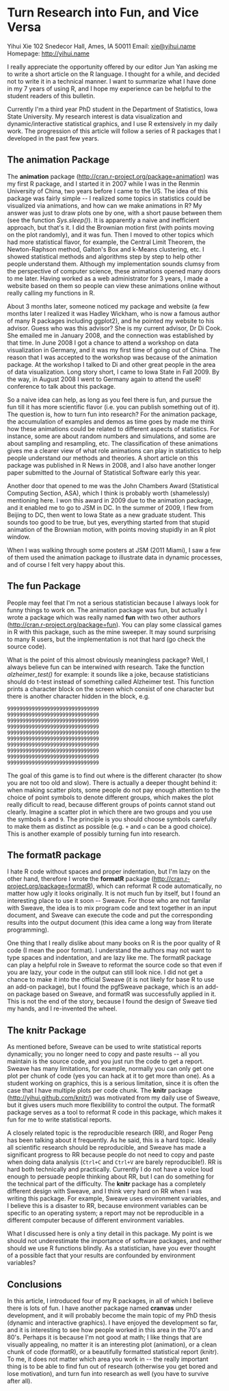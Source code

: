 # Turn Research into Fun, and Vice Versa

Yihui Xie
102 Snedecor Hall, Ames, IA 50011
Email: xie@yihui.name Homepage: http://yihui.name

I really appreciate the opportunity offered by our editor Jun Yan asking me to write a short article on the R language. I thought for a while, and decided not to write it in a technical manner. I want to summarize what I have done in my 7 years of using R, and I hope my experience can be helpful to the student readers of this bulletin.

Currently I'm a third year PhD student in the Department of Statistics, Iowa State University. My research interest is data visualization and dynamic/interactive statistical graphics, and I use R extensively in my daily work. The progression of this article will follow a series of R packages that I developed in the past few years.

## The animation Package

The **animation** package (http://cran.r-project.org/package=animation) was my first R package, and I started it in 2007 while I was in the Renmin University of China, two years before I came to the US. The idea of this package was fairly simple -- I realized some topics in statistics could be visualized via animations, and how can we make animations in R? My answer was just to draw plots one by one, with a short pause between them (see the function _Sys.sleep()_). It is apparently a naive and inefficient approach, but that's it. I did the Brownian motion first (with points moving on the plot randomly), and it was fun. Then I moved to other topics which had more statistical flavor, for example, the Central Limit Theorem, the Newton-Raphson method, Galton's Box and k-Means clustering, etc. I showed statistical methods and algorithms step by step to help other people understand them. Although my implementation sounds clumsy from the perspective of computer science, these animations opened many doors to me later. Having worked as a web administrator for 3 years, I made a website based on them so people can view these animations online without really calling my functions in R.

About 3 months later, someone noticed my package and website (a few months later I realized it was Hadley Wickham, who is now a famous author of many R packages including ggplot2), and he pointed my website to his advisor. Guess who was this advisor? She is my current advisor, Dr Di Cook. She emailed me in January 2008, and the connection was established by that time. In June 2008 I got a chance to attend a workshop on data visualization in Germany, and it was my first time of going out of China. The reason that I was accepted to the workshop was because of the animation package. At the workshop I talked to Di and other great people in the area of data visualization. Long story short, I came to Iowa State in Fall 2009. By the way, in August 2008 I went to Germany again to attend the useR! conference to talk about this package.

So a naive idea can help, as long as you feel there is fun, and pursue the fun till it has more scientific flavor (i.e. you can publish something out of it). The question is, how to turn fun into research? For the animation package, the accumulation of examples and demos as time goes by made me think how these animations could be related to different aspects of statistics. For instance, some are about random numbers and simulations, and some are about sampling and resampling, etc. The classification of these animations gives me a clearer view of what role animations can play in statistics to help people understand our methods and theories. A short article on this package was published in R News in 2008, and I also have another longer paper submitted to the Journal of Statistical Software early this year.

Another door that opened to me was the John Chambers Award (Statistical Computing Section, ASA), which I think is probably worth (shamelessly) mentioning here. I won this award in 2009 due to the animation package, and it enabled me to go to JSM in DC. In the summer of 2009, I flew from Beijing to DC, then went to Iowa State as a new graduate student. This sounds too good to be true, but yes, everything started from that stupid animation of the Brownian motion, with points moving stupidly in an R plot window.

When I was walking through some posters at JSM (2011 Miami), I saw a few of them used the animation package to illustrate data in dynamic processes, and of course I felt very happy about this.

## The fun Package

People may feel that I'm not a serious statistician because I always look for funny things to work on. The animation package was fun, but actually I wrote a package which was really named **fun** with two other authors (http://cran.r-project.org/package=fun). You can play some classical games in R with this package, such as the mine sweeper. It may sound surprising to many R users, but the implementation is not that hard (go check the source code).

What is the point of this almost obviously meaningless package? Well, I always believe fun can be interwined with research. Take the function _alzheimer\_test()_ for example: it sounds like a joke, because statisticians should do t-test instead of something called Alzheimer test. This function prints a character block on the screen which consist of one character but there is another character hidden in the block, e.g.

```
999999999999999999999999999999
999999999999999999999999999999
999999999999999999999999999999
999999999999999999999999999999
999999999999999999999999999999
999999999999999999999999999999
999999999999999999999999999999
999999999999999699999999999999
999999999999999999999999999999
999999999999999999999999999999
```

The goal of this game is to find out where is the different character (to show you are not too old and slow). There is actually a deeper thought behind it: when making scatter plots, some people do not pay enough attention to the choice of point symbols to denote different groups, which makes the plot really dificult to read, because different groups of points cannot stand out clearly. Imagine a scatter plot in which there are two groups and you use the symbols `6` and `9`. The principle is you should choose symbols carefully to make them as distinct as possible (e.g. `+` and `o` can be a good choice). This is another example of possibly turning fun into research.

## The formatR package

I hate R code without spaces and proper indentation, but I'm lazy on the other hand, therefore I wrote the **formatR** package (http://cran.r-project.org/package=formatR), which can reformat R code automatically, no matter how ugly it looks originally. It is not much fun by itself, but I found an interesting place to use it soon -- Sweave. For those who are not familar with Sweave, the idea is to mix program code and text together in an input document, and Sweave can execute the code and put the corresponding results into the output document (this idea came a long way from literate programming).

One thing that I really dislike about many books on R is the poor quality of R code (I mean the poor format). I understand the authors may not want to type spaces and indentation, and are lazy like me. The formatR package can play a helpful role in Sweave to reformat the source code so that even if you are lazy, your code in the output can still look nice. I did not get a chance to make it into the official Sweave (it is not likely for base R to use an add-on package), but I found the pgfSweave package, which is an add-on package based on Sweave, and formatR was successfully applied in it. This is not the end of the story, because I found the design of Sweave tied my hands, and I re-invented the wheel.

## The knitr Package

As mentioned before, Sweave can be used to write statistical reports dynamically; you no longer need to copy and paste results -- all you maintain is the source code, and you just run the code to get a report. Sweave has many limitations, for example, normally you can only get one plot per chunk of code (yes you can hack at it to get more than one). As a student working on graphics, this is a serious limitation, since it is often the case that I have multiple plots per code chunk. The **knitr** package (http://yihui.github.com/knitr/) was motivated from my daily use of Sweave, but it gives users much more flexiblility to control the output. The formatR package serves as a tool to reformat R code in this package, which makes it fun for me to write statistical reports.

A closely related topic is the reproducible research (RR), and Roger Peng has been talking about it frequently. As he said, this is a hard topic. Ideally all scientific research should be reproducible, and Sweave has made a significant progress to RR because people do not need to copy and paste when doing data analysis (`Ctrl+C` and `Ctrl+V` are barely reproducible!). RR is hard both technically and practically. Currently I do not have a voice loud enough to persuade people thinking about RR, but I can do something for the technical part of the difficulty. The **knitr** package has a completely different design with Sweave, and I think very hard on RR when I was writing this package. For example, Sweave uses environment variables, and I believe this is a disaster to RR, because environment variables can be specific to an operating system; a report may not be reproducible in a different computer because of different environment variables.

What I discussed here is only a tiny detail in this package. My point is we should not underestimate the importance of software packages, and neither should we use R functions blindly. As a statistician, have you ever thought of a possible fact that your results are confounded by environment variables?

## Conclusions

In this article, I introduced four of my R packages, in all of which I believe there is lots of fun. I have another package named **cranvas** under development, and it will probably become the main topic of my PhD thesis (dynamic and interactive graphics). I have enjoyed the development so far, and it is interesting to see how people worked in this area in the 70's and 80's. Perhaps it is because I'm not good at math; I like things that are visually appealing, no matter it is an interesting plot (animation), or a clean chunk of code (formatR), or a beautifully formatted statistical report (knitr). To me, it does not matter which area you work in -- the really important thing is to be able to find fun out of research (otherwise you get bored and lose motivation), and turn fun into research as well (you have to survive after all).
